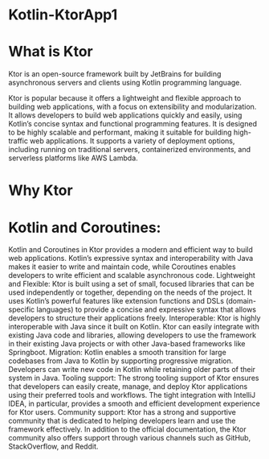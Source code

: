 # Kotlin-KtorApp1


# What is Ktor
Ktor is an open-source framework built by JetBrains for building asynchronous servers and clients using Kotlin programming language.

Ktor is popular because it offers a lightweight and flexible approach to building web applications, with a focus on extensibility and modularization. It allows developers to build web applications quickly and easily, using Kotlin’s concise syntax and functional programming features. It is designed to be highly scalable and performant, making it suitable for building high-traffic web applications. It supports a variety of deployment options, including running on traditional servers, containerized environments, and serverless platforms like AWS Lambda.

# Why Ktor
 # Kotlin and Coroutines: 
   Kotlin and Coroutines in Ktor provides a modern and efficient way to build web applications. Kotlin’s expressive syntax and interoperability with Java makes it easier to write and maintain code, while Coroutines enables developers to write efficient and scalable asynchronous code.
   Lightweight and Flexible: Ktor is built using a set of small, focused libraries that can be used independently or together, depending on the needs of the project. It uses Kotlin’s powerful features like extension functions and DSLs (domain-specific languages) to provide a concise and expressive syntax that allows developers to structure their applications freely.
   Interoperable: Ktor is highly interoperable with Java since it built on Kotlin. Ktor can easily integrate with existing Java code and libraries, allowing developers to use the framework in their existing Java projects or with other Java-based frameworks like Springboot.
   Migration: Kotlin enables a smooth transition for large codebases from Java to Kotlin by supporting progressive migration. Developers can write new code in Kotlin while retaining older parts of their system in Java.
   Tooling support: The strong tooling support of Ktor ensures that developers can easily create, manage, and deploy Ktor applications using their preferred tools and workflows. The tight integration with IntelliJ IDEA, in particular, provides a smooth and efficient development experience for Ktor users.
 Community support: Ktor has a strong and supportive community that is dedicated to helping developers learn and use the framework effectively. In addition to the official documentation, the Ktor community also offers support through various channels such as GitHub, StackOverflow, and Reddit.
